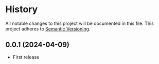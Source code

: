 # History
All notable changes to this project will be documented in this file. This project adheres to [Semantic Versioning](http://semver.org/).

## 0.0.1 (2024-04-09)
* First release
